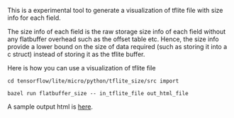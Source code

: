 This is a experimental tool to generate a visualization of tflite file with size info for
each field. 

The size info of each field is the raw storage size info of each field without
any flatbuffer overhead such as the offset table etc. Hence, the size info
provide a lower bound on the size of data required (such as storing it into a c
struct) instead of storing it as the tflite buffer. 

Here is how you can use a visualization of tflite file

```
cd tensorflow/lite/micro/python/tflite_size/src import

bazel run flatbuffer_size -- in_tflite_file out_html_file
```

A sample output html is [here](./tests/gold_simple_add_model.json.html).

